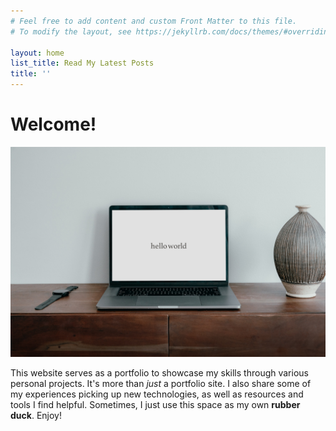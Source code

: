 ```yaml
---
# Feel free to add content and custom Front Matter to this file.
# To modify the layout, see https://jekyllrb.com/docs/themes/#overriding-theme-defaults

layout: home
list_title: Read My Latest Posts
title: ''
---
```


# Welcome!

![Welcome](/assets/welcome.jpg)

This website serves as a portfolio to showcase my skills through various personal projects. It's more than *just* a portfolio site.
I also share some of my experiences picking up new technologies, as well as resources and tools I find helpful. Sometimes, I just 
use this space as my own **rubber duck**. Enjoy!